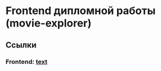 # Frontend дипломной работы (movie-explorer)

## Ссылки

### Frontend: [text](https://github.com/psychoHAHA/movies-explorer-frontend)
